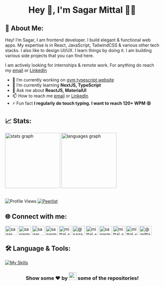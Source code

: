 

<h1 align="center">Hey 👋, I'm Sagar Mittal 👨‍💻</h1>

## 💫 About Me:

Hey! I’m Sagar, I am frontend developer. I build elegant & functional web apps. My expertise is in React, JavaScript, TailwindCSS & various other tech stacks. I also like to design UI/UX. I learn things by doing it. I am building various side projects that you can find here.

I am actively looking for internships & remote work. For anything do reach my [email](mailto:mittalsagar006@gmail.com) or [LinkedIn](https://linkedin.com/in/sagarmittal5)

- 🔭 I’m currently working on [gym typescript website](https://github.com/sagarmittal1/gym-typescript)
- 🌱 I’m currently learning **NextJS, TypeScript**
- 💬 Ask me about **ReactJS, MaterialUI**
- 📫 How to reach me [email](mailto:mittalsagar006@gmail.com) or [LinkedIn](https://linkedin.com/in/sagarmittal5)
- ⚡ Fun fact **I regularly do touch typing. I want to reach 120+ WPM 😝**
<!-- - 👨‍💻 All of my projects are available at [https://sagarmittal.vercel.app](https://sagarmittal.vercel.app) -->

## 📈 Stats:

<div align="left">
  <img src="https://github-readme-stats.vercel.app/api?username=sagarmittal1&hide_title=false&hide_rank=false&show_icons=true&include_all_commits=false&count_private=true&disable_animations=false&theme=onedark&locale=en&hide_border=false&order=1" height="180" alt="stats graph"  />
  <img src="https://github-readme-stats.vercel.app/api/top-langs?username=sagarmittal1&locale=en&hide_title=false&layout=compact&card_width=320&langs_count=5&theme=onedark&hide_border=false&order=2" height="180" alt="languages graph"  />
</div>

<br>

![Profile Views](https://komarev.com/ghpvc/?username=sagarmittal1&color=069d78&label=Profile%20Views)  [![Peerlist](https://github-readme-badge.peerlist.io/api/sagarmittal)](https://peerlist.io/sagarmittal)

## 🌐 Connect with me:

<p align="left">
<a href="https://twitter.com/sagar_mittal5" target="blank"><img align="center" src="https://raw.githubusercontent.com/rahuldkjain/github-profile-readme-generator/master/src/images/icons/Social/twitter.svg" alt="sagar_mittal5" height="30" width="40" /></a>
<a href="https://linkedin.com/in/sagarmittal5" target="blank"><img align="center" src="https://raw.githubusercontent.com/rahuldkjain/github-profile-readme-generator/master/src/images/icons/Social/linked-in-alt.svg" alt="sagarmittal5" height="30" width="40" /></a>
<a href="https://instagram.com/sagar_mittal5" target="blank"><img align="center" src="https://raw.githubusercontent.com/rahuldkjain/github-profile-readme-generator/master/src/images/icons/Social/instagram.svg" alt="sagar_mittal5" height="30" width="40" /></a>
<a href="https://codepen.io/sagarmittal" target="blank"><img align="center" src="https://raw.githubusercontent.com/rahuldkjain/github-profile-readme-generator/master/src/images/icons/Social/codepen.svg" alt="sagarmittal" height="30" width="40" /></a>
<a href="https://dev.to/mittal_sagar" target="blank"><img align="center" src="https://raw.githubusercontent.com/rahuldkjain/github-profile-readme-generator/master/src/images/icons/Social/devto.svg" alt="mittal_sagar" height="30" width="40" /></a>
<a href="https://medium.com/@sagarmittal5" target="blank"><img align="center" src="https://raw.githubusercontent.com/rahuldkjain/github-profile-readme-generator/master/src/images/icons/Social/medium.svg" alt="@sagarmittal5" height="30" width="40" /></a>
<a href="https://www.codechef.com/users/mittal_sagar" target="blank"><img align="center" src="https://cdn.jsdelivr.net/npm/simple-icons@3.1.0/icons/codechef.svg" alt="mittal_sagar" height="30" width="40" /></a>
<a href="https://www.hackerrank.com/sagarmittal" target="blank"><img align="center" src="https://raw.githubusercontent.com/rahuldkjain/github-profile-readme-generator/master/src/images/icons/Social/hackerrank.svg" alt="sagarmittal" height="30" width="40" /></a>
<a href="https://codeforces.com/profile/mittal_sagar" target="blank"><img align="center" src="https://raw.githubusercontent.com/rahuldkjain/github-profile-readme-generator/master/src/images/icons/Social/codeforces.svg" alt="mittal_sagar" height="30" width="40" /></a>
<a href="https://www.leetcode.com/mittal_sagar" target="blank"><img align="center" src="https://raw.githubusercontent.com/rahuldkjain/github-profile-readme-generator/master/src/images/icons/Social/leet-code.svg" alt="mittal_sagar" height="30" width="40" /></a>
<a href="https://www.hackerearth.com/@mittal_sagar" target="blank"><img align="center" src="https://raw.githubusercontent.com/rahuldkjain/github-profile-readme-generator/master/src/images/icons/Social/hackerearth.svg" alt="@mittal_sagar" height="30" width="40" /></a>
</p>

## 🛠 Language & Tools:

[![My Skills](https://skillicons.dev/icons?i=html,css,js,ts,c,cpp,git,flutter,linux,vscode,react,nextjs,materialui,vite,tailwind&perline=10)](https://skillicons.dev)

<div align="center">
  
### Show some ❤️ by <img src="https://imgur.com/o7ncZFp.jpg" height=25px width=25px> some of the repositories!
</div>
